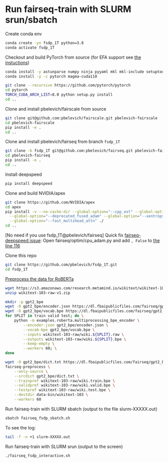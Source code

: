 # Run fairseq-train with SLURM srun/sbatch

Create conda env
```bash
conda create -yn fsdp_1T python=3.8
conda activate fsdp_1T
```
Checkout and build PyTorch from source (for EFA support see [the instuctions](efa_support.md))
```bash
conda install -y astunparse numpy ninja pyyaml mkl mkl-include setuptools cmake cffi typing_extensions future six requests dataclasses
conda install -y -c pytorch magma-cuda110
```

```bash
git clone --recursive https://github.com/pytorch/pytorch
cd pytorch
TORCH_CUDA_ARCH_LIST=8.0 python setup.py install
cd ..
```

Clone and install pbelevich/fairscale from source
```bash
git clone git@github.com:pbelevich/fairscale.git pbelevich-fairscale
cd pbelevich-fairscale
pip install -e .
cd ..
```
Clone and install pbelevich/fairseq from branch `fsdp_1T`
```bash
git clone -b fsdp_1T git@github.com:pbelevich/fairseq.git pbelevich-fairseq
cd pbelevich-fairseq
pip install -e .
cd ..
```
Install deepspeed
```bash
pip install deepspeed
```
Clone and build NVIDIA/apex
```bash
git clone https://github.com/NVIDIA/apex
cd apex
pip install -v --no-cache-dir --global-option="--cpp_ext" --global-option="--cuda_ext" \
  --global-option="--deprecated_fused_adam" --global-option="--xentropy" \
  --global-option="--fast_multihead_attn" ./
cd ..
```
[No need if you use fsdp_1T@pbelevich/fairseq] Quick fix [fairseq-deepspeed issue](https://github.com/pytorch/fairseq/issues/3810):
Open fairseq/optim/cpu_adam.py and add `, False` to [the line 116](https://github.com/pytorch/fairseq/blob/1f7ef9ed1e1061f8c7f88f8b94c7186834398690/fairseq/optim/cpu_adam.py#L116)

Clone this repo
```bash
git clone https://github.com/pbelevich/fsdp_1T.git
cd fsdp_1T
```

[Preprocess the data for RoBERTa](https://github.com/pytorch/fairseq/blob/master/examples/roberta/README.pretraining.md#1-preprocess-the-data)
```bash
wget https://s3.amazonaws.com/research.metamind.io/wikitext/wikitext-103-raw-v1.zip
unzip wikitext-103-raw-v1.zip
```
```bash
mkdir -p gpt2_bpe
wget -O gpt2_bpe/encoder.json https://dl.fbaipublicfiles.com/fairseq/gpt2_bpe/encoder.json
wget -O gpt2_bpe/vocab.bpe https://dl.fbaipublicfiles.com/fairseq/gpt2_bpe/vocab.bpe
for SPLIT in train valid test; do \
    python -m examples.roberta.multiprocessing_bpe_encoder \
        --encoder-json gpt2_bpe/encoder.json \
        --vocab-bpe gpt2_bpe/vocab.bpe \
        --inputs wikitext-103-raw/wiki.${SPLIT}.raw \
        --outputs wikitext-103-raw/wiki.${SPLIT}.bpe \
        --keep-empty \
        --workers 60; \
done
```
```bash
wget -O gpt2_bpe/dict.txt https://dl.fbaipublicfiles.com/fairseq/gpt2_bpe/dict.txt
fairseq-preprocess \
    --only-source \
    --srcdict gpt2_bpe/dict.txt \
    --trainpref wikitext-103-raw/wiki.train.bpe \
    --validpref wikitext-103-raw/wiki.valid.bpe \
    --testpref wikitext-103-raw/wiki.test.bpe \
    --destdir data-bin/wikitext-103 \
    --workers 60
```
Run fairseq-train with SLURM sbatch (output to the file slurm-XXXXX.out)
```bash
sbatch fairseq_fsdp_sbatch.sh
```
To see the log:
```bash
tail -f -n +1 slurm-XXXXX.out
```
Run fairseq-train with SLURM srun (output to the screen)
```bash
./fairseq_fsdp_interactive.sh
```
